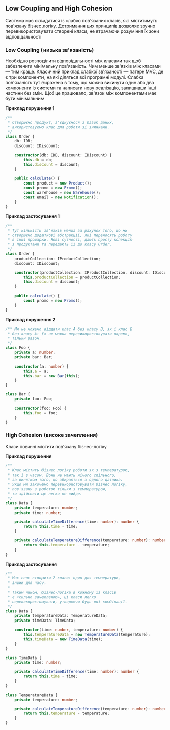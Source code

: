 ## Low Coupling and High Cohesion

Система має складатися із слабко пов'язаних класів, які міститимуть пов'язану бізнес логіку. Дотримання цих принципів дозволяє зручно перевикористовувати створені класи, не втрачаючи розуміння їх зони відповідальності

### Low Coupling (низька зв'язаність)

Необхідно розподілити відповідальності між класами так щоб забезпечити мінімальну пов'язаність. Чим менше зв'язків між класами — тим краще. Класичний приклад слабкої зв'язаності — патерн MVC, де є три компоненти, на які діляться всі програмні модулі. Слабка пов'язаність тут виражена в тому, що можна викинути один або два компоненти із системи та написати нову реалізацію, залишивши інші частини без змін. Щоб це працювало, зв'язок між компонентами має бути мінімальним

**Приклад порушення 1**

```ts
/**
 * Створюємо продукт, з'єднуємося з базою даних,
 * використовуємо клас для роботи зі знижками.
 */
class Order {
    db: IDB;
    discount: IDiscount;

    constructor(db: IDB, discount: IDiscount) {
        this.db = db;
        this.discount = discount;
    }

    public calculate() {
        const product = new Product();
        const promo = new Promo();
        const warehouse = new Warehouse();
        const email = new Notification();
    }
}
```

**Приклад застосування 1**

```ts
/**
 * Тут кількість зв'язків менша за рахунок того, що ми
 * створюємо додаткові абстракції, які переносять роботу
 * в інші прошарки. Нові сутності, дають просту колекцію
 * з продуктами та передають її до класу Order.
 */
class Order {
    productCollection: IProductCollection;
    discount: IDiscount;

    constructor(productCollection: IProductCollection, discount: IDiscount) {
        this.productCollection = productCollection;
        this.discount = discount;
    }

    public calculate() {
        const promo = new Promo();
    }
}
```

**Приклад порушення 2**

```ts
/** Ми не можемо віддати клас A без класу B, як і клас B
 * без класу A: їх не можна перевикористовувати окремо,
 * тільки разом.
 */
class Foo {
    private a: number;
    private bar: Bar;

    constructor(a: number) {
        this.a = a;
        this.bar = new Bar(this);
    }
}

class Bar {
    private foo: Foo;

    constructor(foo: Foo) {
        this.foo = foo;
    }
}
```

### High Cohesion (високе зачеплення)

Класи повинні містити пов'язану бізнес-логіку

**Приклад порушення**

```ts
/**
 * Клас містить бізнес логіку роботи як з температурою,
 * так і з часом. Вони не мають нічого спільного,
 * за винятком того, що збираються з одного датчика.
 * Якщо ми захочемо перевикористовувати бізнес логіку,
 * пов'язану з роботою тільки з температурою,
 * то здійснити це легко не вийде.
 */
class Data {
    private temperature: number;
    private time: number;

    private calculateTimeDifference(time: number): number {
        return this.time - time;
    }

    private calculateTemperatureDifference(temperature: number): number {
        return this.temperature - temperature;
    }
}
```

**Приклад застосування**

```ts
/**
 * Має сенс створити 2 класи: один для температури,
 * інший для часу.
 *
 * Таким чином, бізнес-логіка в кожному із класів
 * є «сильно зачепленою», ці класи легко
 * перевикористовувати, утворюючи будь-які комбінації.
 */
class Data {
    private temperatureData: TemperatureData;
    private timeData: TimeData;

    constructor(time: number, temperature: number) {
        this.temperatureData = new TemperatureData(temperature);
        this.timeData = new TimeData(time);
    }
}

class TimeData {
    private time: number;

    private calculateTimeDifference(time: number): number {
        return this.time - time;
    }
}

class TemperatureData {
    private temperature: number;

    private calculateTemperatureDifference(temperature: number): number {
        return this.temperature - temperature;
    }
}
```

